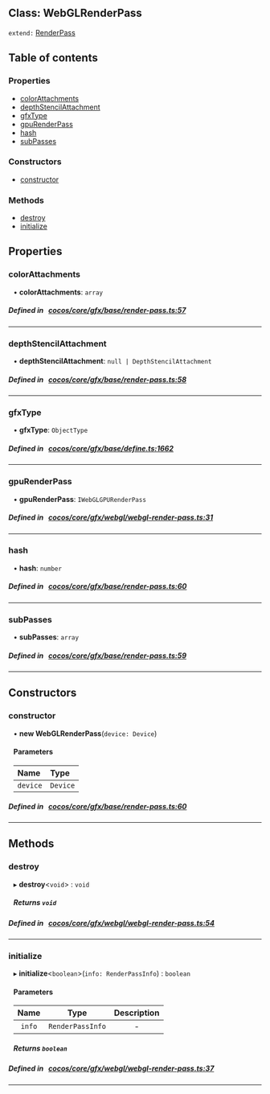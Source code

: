 
## Class: WebGLRenderPass


`extend:`
[RenderPass](docs/zh/gfx/Class/RenderPass.md)









<div class="table-of-content">
<h2>Table of contents</h2>


### Properties

- [ colorAttachments](#colorAttachments)
- [ depthStencilAttachment](#depthStencilAttachment)
- [ gfxType](#gfxType)
- [ gpuRenderPass](#gpuRenderPass)
- [ hash](#hash)
- [ subPasses](#subPasses)

### Constructors

- [ constructor](#constructor)

### Methods

- [ destroy](#destroy)
- [ initialize](#initialize)
</div>

## Properties


### colorAttachments
<div style="margin-left: 10px;">




•  **colorAttachments**:
 ``array`` 
</div>

##### Defined in &nbsp;   [cocos/core/gfx/base/render-pass.ts:57](https://github.com/cocos-creator/engine/blob/c7bf6b8a9/cocos/core/gfx/base/render-pass.ts#L57)&nbsp;


___


### depthStencilAttachment
<div style="margin-left: 10px;">




•  **depthStencilAttachment**:
 ``null | DepthStencilAttachment`` 
</div>

##### Defined in &nbsp;   [cocos/core/gfx/base/render-pass.ts:58](https://github.com/cocos-creator/engine/blob/c7bf6b8a9/cocos/core/gfx/base/render-pass.ts#L58)&nbsp;


___


### gfxType
<div style="margin-left: 10px;">




•  **gfxType**:
 ``ObjectType`` 
</div>

##### Defined in &nbsp;   [cocos/core/gfx/base/define.ts:1662](https://github.com/cocos-creator/engine/blob/c7bf6b8a9/cocos/core/gfx/base/define.ts#L1662)&nbsp;


___


### gpuRenderPass
<div style="margin-left: 10px;">




•  **gpuRenderPass**:
 ``IWebGLGPURenderPass`` 
</div>

##### Defined in &nbsp;   [cocos/core/gfx/webgl/webgl-render-pass.ts:31](https://github.com/cocos-creator/engine/blob/c7bf6b8a9/cocos/core/gfx/webgl/webgl-render-pass.ts#L31)&nbsp;


___


### hash
<div style="margin-left: 10px;">




•  **hash**:
 ``number`` 
</div>

##### Defined in &nbsp;   [cocos/core/gfx/base/render-pass.ts:60](https://github.com/cocos-creator/engine/blob/c7bf6b8a9/cocos/core/gfx/base/render-pass.ts#L60)&nbsp;


___


### subPasses
<div style="margin-left: 10px;">




•  **subPasses**:
 ``array`` 
</div>

##### Defined in &nbsp;   [cocos/core/gfx/base/render-pass.ts:59](https://github.com/cocos-creator/engine/blob/c7bf6b8a9/cocos/core/gfx/base/render-pass.ts#L59)&nbsp;


___

<!---->
## Constructors


### constructor
<div style="margin-left: 10px;">

• **new WebGLRenderPass**(`device: Device`)

#### Parameters

| Name | Type |
| :------ | :------ |
| `device` | `Device` |
</div>

##### Defined in &nbsp;   [cocos/core/gfx/base/render-pass.ts:60](https://github.com/cocos-creator/engine/blob/c7bf6b8a9/cocos/core/gfx/base/render-pass.ts#L60)&nbsp;


---

<!---->
## Methods

### destroy

<div style="margin-left: 10px;">

▸   **destroy**<`void`\> : `void`




##### Returns `void`
</div>

##### Defined in &nbsp;   [cocos/core/gfx/webgl/webgl-render-pass.ts:54](https://github.com/cocos-creator/engine/blob/c7bf6b8a9/cocos/core/gfx/webgl/webgl-render-pass.ts#L54)&nbsp;
___
### initialize

<div style="margin-left: 10px;">

▸   **initialize**<`boolean`\>(`info: RenderPassInfo`) : `boolean`



#### Parameters

| Name | Type | Description |
| :------: | :------: | :------: |
| `info` | `RenderPassInfo` | - |


##### Returns `boolean`
</div>

##### Defined in &nbsp;   [cocos/core/gfx/webgl/webgl-render-pass.ts:37](https://github.com/cocos-creator/engine/blob/c7bf6b8a9/cocos/core/gfx/webgl/webgl-render-pass.ts#L37)&nbsp;
___
<!---->



